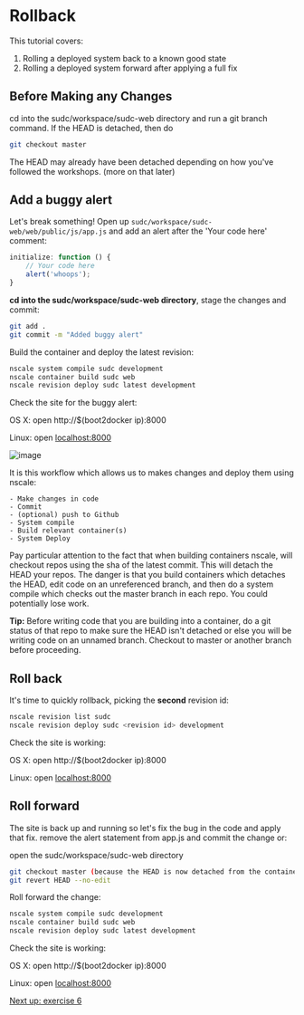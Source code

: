 Rollback
========

This tutorial covers:

1. Rolling a deployed system back to a known good state
2. Rolling a deployed system forward after applying a full fix

Before Making any Changes
-----------------
cd into the sudc/workspace/sudc-web directory and run a git branch command. 
If the HEAD is detached, then do 
```bash
git checkout master
```
The HEAD may already have been detached depending on how you've followed the workshops.
(more on that later)

Add a buggy alert
-----------------

Let's break something! Open up `sudc/workspace/sudc-web/web/public/js/app.js` and add an alert after the 'Your code here' comment:

```js
initialize: function () {
    // Your code here
    alert('whoops');
}
```

**cd into the sudc/workspace/sudc-web directory**, stage the changes and commit:
```bash	
git add .
git commit -m "Added buggy alert"
```

Build the container and deploy the latest revision:
```bash
nscale system compile sudc development
nscale container build sudc web
nscale revision deploy sudc latest development
```

Check the site for the buggy alert:

OS X:
open http://$(boot2docker ip):8000

Linux:
open [localhost:8000](http://localhost:8000)

![image](./img/bugalert.png)

It is this workflow which allows us to makes changes and deploy them using nscale:
	
	- Make changes in code
	- Commit
	- (optional) push to Github
	- System compile
	- Build relevant container(s)
	- System Deploy

Pay particular attention to the fact that when building containers nscale, will checkout repos using the sha of the latest commit. This will detach the HEAD your repos. The danger is that you build containers which detaches the HEAD, edit code on an unreferenced branch, and then do a system compile which checks out the master branch in each repo. You could potentially lose work.

**Tip:**
	Before writing code that you are building into a container, do a git status of that repo to make sure the HEAD isn't detached or else you will be writing code on an unnamed branch. Checkout to master or another branch before proceeding.

Roll back
------------

It's time to quickly rollback, picking the **second** revision id:
```bash
nscale revision list sudc
nscale revision deploy sudc <revision id> development
```

Check the site is working:
    
OS X:
open http://$(boot2docker ip):8000

Linux:
open [localhost:8000](http://localhost:8000)

Roll forward
------------

The site is back up and running so let's fix the bug in the code and apply that fix.
remove the alert statement from app.js and commit the change or:

open the sudc/workspace/sudc-web directory
```bash
git checkout master (because the HEAD is now detached from the container being built)
git revert HEAD --no-edit
```

Roll forward the change:
```bash
nscale system compile sudc development
nscale container build sudc web
nscale revision deploy sudc latest development
```	
Check the site is working:
    
OS X:
open http://$(boot2docker ip):8000

Linux:
open [localhost:8000](http://localhost:8000)

[Next up: exercise 6](./6-system-fix.md)
